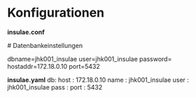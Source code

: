 # Konfigurationen

**insulae.conf**

\# Datenbankeinstellungen

dbname=jhk001_insulae
user=jhk001_insulae
password=
hostaddr=172.18.0.10
port=5432

**insulae.yaml**
db:
  host : 172.18.0.10
  name : jhk001_insulae
  user : jhk001_insulae
  pass : 
  port : 5432